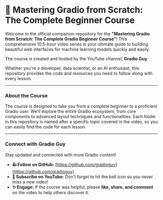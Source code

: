 # 🚀 Mastering Gradio from Scratch: The Complete Beginner Course

Welcome to the official companion repository for the **"Mastering Gradio from Scratch: The Complete Gradio Beginner Course"**\! This comprehensive 10.5-hour video series is your ultimate guide to building beautiful web interfaces for machine learning models quickly and easily.

The course is created and hosted by the YouTube channel, **Gradio Guy**.

[](https://www.youtube.com/@gradioguy)

Whether you're a developer, data scientist, or an AI enthusiast, this repository provides the code and resources you need to follow along with every lesson.

-----

### About the Course

The course is designed to take you from a complete beginner to a proficient Gradio user. We'll explore the entire Gradio ecosystem, from core components to advanced layout techniques and functionalities. Each folder in this repository is named after a specific topic covered in the video, so you can easily find the code for each lesson.

-----

### Connect with Gradio Guy

Stay updated and connected with more Gradio content\!

  * **👍 Follow on GitHub:** [https://github.com/gradioguy](https://github.com/gradioguy)
  * **🚀 Subscribe on YouTube:** Don't forget to hit the bell icon so you never miss a new video\!
  * **✨ Engage:** If the course was helpful, please **like, share, and comment** on the video to help others discover it.
